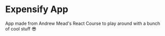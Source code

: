 # Expensify App
App made from Andrew Mead's React Course to play around with a bunch of cool stuff 😎

